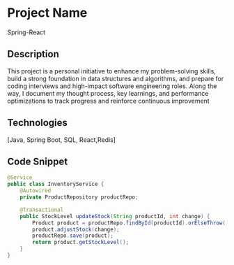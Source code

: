 # Project Name
Spring-React

## Description
This project is a personal initiative to enhance my problem-solving skills, build a strong foundation in data structures and algorithms, and prepare for coding interviews and high-impact software engineering roles. Along the way, I document my thought process, key learnings, and performance optimizations to track progress and reinforce continuous improvement

## Technologies
[Java, Spring Boot, SQL, React,Redis]

## Code Snippet
```java
@Service
public class InventoryService {
    @Autowired
    private ProductRepository productRepo;

    @Transactional
    public StockLevel updateStock(String productId, int change) {
        Product product = productRepo.findById(productId).orElseThrow();
        product.adjustStock(change);
        productRepo.save(product);
        return product.getStockLevel();
    }
}
```


